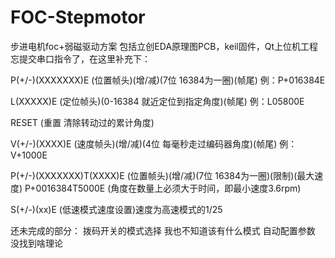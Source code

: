 # FOC-Stepmotor
步进电机foc+弱磁驱动方案
包括立创EDA原理图PCB，keil固件，Qt上位机工程
忘提交串口指令了，在这里补充下：

P(+/-)(XXXXXXX)E 	(位置帧头)(增/减)(7位 16384为一圈)(帧尾)   例：P+016384E

L(XXXXX)E	 	      (定位帧头)(0-16384 就近定位到指定角度)(帧尾)  例：L05800E

RESET		  	      (重置  清除转动过的累计角度)

V(+/-)(XXXX)E	  	(速度帧头)(增/减)(4位 每毫秒走过编码器角度)(帧尾) 例：V+1000E

P(+/-)(XXXXXXX)T(XXXX)E  	(位置帧头)(增/减)(7位 16384为一圈)(限制)(最大速度) P+0016384T5000E
                          (角度在数量上必须大于时间，即最小速度3.6rpm)
                          
S(+/-)(xx)E	  	  (低速模式速度设置)速度为高速模式的1/25


还未完成的部分：
  拨码开关的模式选择 我也不知道该有什么模式
  自动配置参数  没找到啥理论
